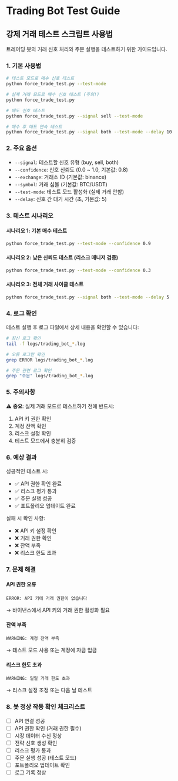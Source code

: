 # Trading Bot Test Guide

## 강제 거래 테스트 스크립트 사용법

트레이딩 봇의 거래 신호 처리와 주문 실행을 테스트하기 위한 가이드입니다.

### 1. 기본 사용법

```bash
# 테스트 모드로 매수 신호 테스트
python force_trade_test.py --test-mode

# 실제 거래 모드로 매수 신호 테스트 (주의!)
python force_trade_test.py

# 매도 신호 테스트
python force_trade_test.py --signal sell --test-mode

# 매수 후 매도 연속 테스트
python force_trade_test.py --signal both --test-mode --delay 10
```

### 2. 주요 옵션

- `--signal`: 테스트할 신호 유형 (buy, sell, both)
- `--confidence`: 신호 신뢰도 (0.0 ~ 1.0, 기본값: 0.8)
- `--exchange`: 거래소 ID (기본값: binance)
- `--symbol`: 거래 심볼 (기본값: BTC/USDT)
- `--test-mode`: 테스트 모드 활성화 (실제 거래 안함)
- `--delay`: 신호 간 대기 시간 (초, 기본값: 5)

### 3. 테스트 시나리오

#### 시나리오 1: 기본 매수 테스트
```bash
python force_trade_test.py --test-mode --confidence 0.9
```

#### 시나리오 2: 낮은 신뢰도 테스트 (리스크 매니저 검증)
```bash
python force_trade_test.py --test-mode --confidence 0.3
```

#### 시나리오 3: 전체 거래 사이클 테스트
```bash
python force_trade_test.py --signal both --test-mode --delay 5
```

### 4. 로그 확인

테스트 실행 후 로그 파일에서 상세 내용을 확인할 수 있습니다:

```bash
# 최신 로그 확인
tail -f logs/trading_bot_*.log

# 오류 로그만 확인
grep ERROR logs/trading_bot_*.log

# 주문 관련 로그 확인
grep "주문" logs/trading_bot_*.log
```

### 5. 주의사항

⚠️ **중요**: 실제 거래 모드로 테스트하기 전에 반드시:
1. API 키 권한 확인
2. 계정 잔액 확인
3. 리스크 설정 확인
4. 테스트 모드에서 충분히 검증

### 6. 예상 결과

성공적인 테스트 시:
- ✅ API 권한 확인 완료
- ✅ 리스크 평가 통과
- ✅ 주문 실행 성공
- ✅ 포트폴리오 업데이트 완료

실패 시 확인 사항:
- ❌ API 키 설정 확인
- ❌ 거래 권한 확인
- ❌ 잔액 부족
- ❌ 리스크 한도 초과

### 7. 문제 해결

#### API 권한 오류
```
ERROR: API 키에 거래 권한이 없습니다
```
→ 바이낸스에서 API 키의 거래 권한 활성화 필요

#### 잔액 부족
```
WARNING: 계정 잔액 부족
```
→ 테스트 모드 사용 또는 계정에 자금 입금

#### 리스크 한도 초과
```
WARNING: 일일 거래 한도 초과
```
→ 리스크 설정 조정 또는 다음 날 테스트

### 8. 봇 정상 작동 확인 체크리스트

- [ ] API 연결 성공
- [ ] API 권한 확인 (거래 권한 필수)
- [ ] 시장 데이터 수신 정상
- [ ] 전략 신호 생성 확인
- [ ] 리스크 평가 통과
- [ ] 주문 실행 성공 (테스트 모드)
- [ ] 포트폴리오 업데이트 확인
- [ ] 로그 기록 정상

